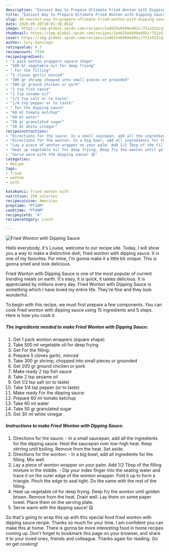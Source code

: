```yaml
---
description: "Easiest Way to Prepare Ultimate Fried Wonton with Dipping Sauce"
title: "Easiest Way to Prepare Ultimate Fried Wonton with Dipping Sauce"
slug: 40-easiest-way-to-prepare-ultimate-fried-wonton-with-dipping-sauce
date: 2020-09-30T10:01:38.853Z
image: https://img-global.cpcdn.com/recipes/2a4625e0499ed92c/751x532cq70/fried-wonton-with-dipping-sauce-recipe-main-photo.jpg
thumbnail: https://img-global.cpcdn.com/recipes/2a4625e0499ed92c/751x532cq70/fried-wonton-with-dipping-sauce-recipe-main-photo.jpg
cover: https://img-global.cpcdn.com/recipes/2a4625e0499ed92c/751x532cq70/fried-wonton-with-dipping-sauce-recipe-main-photo.jpg
author: Cory Santiago
ratingvalue: 4.7
reviewcount: 7510
recipeingredient:
- "1 pack wonton wrappers square shape"
- "500 ml vegetable oil for deep frying"
- " For the filling"
- "5 cloves garlic minced"
- "300 gr shrimp chopped into small pieces or grounded"
- "200 gr ground chicken or pork"
- "2 tsp fish sauce"
- "2 tsp sesame oil"
- "1/2 tsp salt or to taste"
- "1/4 tsp pepper or to taste"
- " For the dipping sauce"
- "60 ml tomato ketchup"
- "60 ml water"
- "50 gr granulated sugar"
- "30 ml white vinegar"
recipeinstructions:
- "Directions for the sauce: In a small saucepan, add all the ingredients for the dipping sauce. Heat the saucepan over low-high heat. Keep stirring until boiling. Remove from the heat. Set aside."
- "Directions for the wonton: In a big bowl, add all ingredients for the filling. Mix well."
- "Lay a piece of wonton wrapper on your palm. Add 1/2 Tbsp of the filling mixture in the middle.  Dip your index finger into the sealing water and trace it on the outer edge of the wonton wrapper. Fold it up to form a triangle. Pinch the edge to seal tight. Do the same with the rest of the filling."
- "Heat up vegetable oil for deep frying. Deep fry the wonton until golden brown. Remove from the heat. Drain well. Lay them on some paper towel. Place them on the serving plate."
- "Serve warm with the dipping sauce! 😋"
categories:
- Recipe
tags:
- fried
- wonton
- with

katakunci: fried wonton with 
nutrition: 250 calories
recipecuisine: American
preptime: "PT18M"
cooktime: "PT40M"
recipeyield: "4"
recipecategory: Lunch

---
```



![Fried Wonton with Dipping Sauce](https://img-global.cpcdn.com/recipes/2a4625e0499ed92c/751x532cq70/fried-wonton-with-dipping-sauce-recipe-main-photo.jpg)

Hello everybody, it's Louise, welcome to our recipe site. Today, I will show you a way to make a distinctive dish, fried wonton with dipping sauce. It is one of my favorites. For mine, I'm gonna make it a little bit unique. This is gonna smell and look delicious.



Fried Wonton with Dipping Sauce is one of the most popular of current trending meals on earth. It's easy, it is quick, it tastes delicious. It is appreciated by millions every day. Fried Wonton with Dipping Sauce is something which I have loved my entire life. They're fine and they look wonderful.


To begin with this recipe, we must first prepare a few components. You can cook fried wonton with dipping sauce using 15 ingredients and 5 steps. Here is how you cook it.

<!--inarticleads1-->

##### The ingredients needed to make Fried Wonton with Dipping Sauce:

1. Get 1 pack wonton wrappers (square shape)
1. Take 500 ml vegetable oil for deep frying
1. Get  For the filling:
1. Prepare 5 cloves garlic, minced
1. Take 300 gr shrimp, chopped into small pieces or grounded
1. Get 200 gr ground chicken or pork
1. Make ready 2 tsp fish sauce
1. Take 2 tsp sesame oil
1. Get 1/2 tsp salt (or to taste)
1. Take 1/4 tsp pepper (or to taste)
1. Make ready  For the dipping sauce:
1. Prepare 60 ml tomato ketchup
1. Take 60 ml water
1. Take 50 gr granulated sugar
1. Get 30 ml white vinegar




<!--inarticleads2-->

##### Instructions to make Fried Wonton with Dipping Sauce:

1. Directions for the sauce: - In a small saucepan, add all the ingredients for the dipping sauce. Heat the saucepan over low-high heat. Keep stirring until boiling. Remove from the heat. Set aside.
1. Directions for the wonton: - In a big bowl, add all ingredients for the filling. Mix well.
1. Lay a piece of wonton wrapper on your palm. Add 1/2 Tbsp of the filling mixture in the middle.  - Dip your index finger into the sealing water and trace it on the outer edge of the wonton wrapper. Fold it up to form a triangle. Pinch the edge to seal tight. Do the same with the rest of the filling.
1. Heat up vegetable oil for deep frying. Deep fry the wonton until golden brown. Remove from the heat. Drain well. Lay them on some paper towel. Place them on the serving plate.
1. Serve warm with the dipping sauce! 😋




So that's going to wrap this up with this special food fried wonton with dipping sauce recipe. Thanks so much for your time. I am confident you can make this at home. There is gonna be more interesting food in home recipes coming up. Don't forget to bookmark this page on your browser, and share it to your loved ones, friends and colleague. Thanks again for reading. Go on get cooking!
